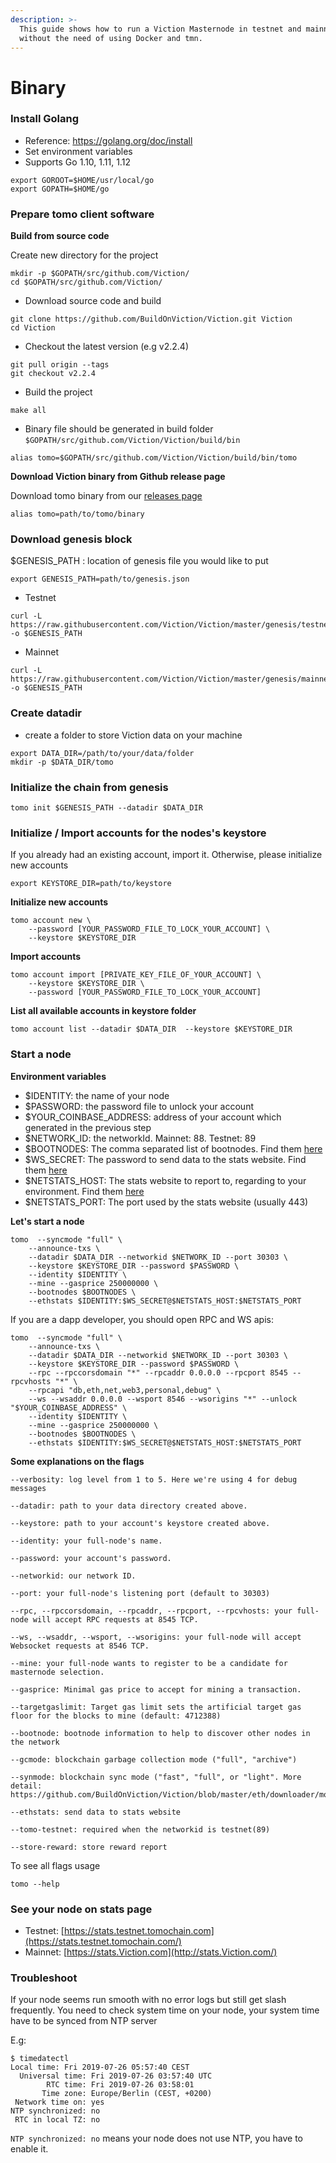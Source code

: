 ```yaml
---
description: >-
  This guide shows how to run a Viction Masternode in testnet and mainnet
  without the need of using Docker and tmn.
---
```


# Binary

### Install Golang <a href="#install-golang" id="install-golang"></a>

* Reference: https://golang.org/doc/install
* Set environment variables
* Supports Go 1.10, 1.11, 1.12

```
export GOROOT=$HOME/usr/local/go
export GOPATH=$HOME/go
```

### Prepare tomo client software <a href="#prepare-tomo-client-software" id="prepare-tomo-client-software"></a>

**Build from source code**

Create new directory for the project

```
mkdir -p $GOPATH/src/github.com/Viction/
cd $GOPATH/src/github.com/Viction/
```

* Download source code and build

```
git clone https://github.com/BuildOnViction/Viction.git Viction
cd Viction
```

* Checkout the latest version (e.g v2.2.4)

```
git pull origin --tags
git checkout v2.2.4
```

* Build the project

```
make all
```

* Binary file should be generated in build folder `$GOPATH/src/github.com/Viction/Viction/build/bin`

```
alias tomo=$GOPATH/src/github.com/Viction/Viction/build/bin/tomo
```

**Download Viction binary from Github release page**

Download tomo binary from our [releases page](https://github.com/BuildOnViction/Viction/releases)

```
alias tomo=path/to/tomo/binary
```

### Download genesis block <a href="#download-genesis-block" id="download-genesis-block"></a>

$GENESIS\_PATH : location of genesis file you would like to put

```
export GENESIS_PATH=path/to/genesis.json
```

* Testnet

```
curl -L https://raw.githubusercontent.com/Viction/Viction/master/genesis/testnet.json -o $GENESIS_PATH
```

* Mainnet

```
curl -L https://raw.githubusercontent.com/Viction/Viction/master/genesis/mainnet.json -o $GENESIS_PATH
```

### Create datadir <a href="#create-datadir" id="create-datadir"></a>

* create a folder to store Viction data on your machine

```
export DATA_DIR=/path/to/your/data/folder
mkdir -p $DATA_DIR/tomo
```

### Initialize the chain from genesis <a href="#initialize-the-chain-from-genesis" id="initialize-the-chain-from-genesis"></a>

```
tomo init $GENESIS_PATH --datadir $DATA_DIR
```

### Initialize / Import accounts for the nodes's keystore <a href="#initialize-import-accounts-for-the-nodess-keystore" id="initialize-import-accounts-for-the-nodess-keystore"></a>

If you already had an existing account, import it. Otherwise, please initialize new accounts

```
export KEYSTORE_DIR=path/to/keystore
```

**Initialize new accounts**

```
tomo account new \
    --password [YOUR_PASSWORD_FILE_TO_LOCK_YOUR_ACCOUNT] \
    --keystore $KEYSTORE_DIR
```

**Import accounts**

```
tomo account import [PRIVATE_KEY_FILE_OF_YOUR_ACCOUNT] \    
    --keystore $KEYSTORE_DIR \
    --password [YOUR_PASSWORD_FILE_TO_LOCK_YOUR_ACCOUNT]
```

**List all available accounts in keystore folder**

```
tomo account list --datadir $DATA_DIR  --keystore $KEYSTORE_DIR
```

### Start a node <a href="#start-a-node" id="start-a-node"></a>

**Environment variables**

* $IDENTITY: the name of your node
* $PASSWORD: the password file to unlock your account
* $YOUR\_COINBASE\_ADDRESS: address of your account which generated in the previous step
* $NETWORK\_ID: the networkId. Mainnet: 88. Testnet: 89
* $BOOTNODES: The comma separated list of bootnodes. Find them [here](https://docs.viction.xyz/developer-guide/working-with-Viction/Viction-mainnet#bootnodes)
* $WS\_SECRET: The password to send data to the stats website. Find them [here](https://docs.viction.xyz/developer-guide/working-with-Viction/Viction-mainnet#stats-websocket-secret)
* $NETSTATS\_HOST: The stats website to report to, regarding to your environment. Find them [here](https://docs.viction.xyz/developer-guide/working-with-Viction/Viction-mainnet#stats-websocket-secret)
* $NETSTATS\_PORT: The port used by the stats website (usually 443)

**Let's start a node**

```
tomo  --syncmode "full" \
    --announce-txs \
    --datadir $DATA_DIR --networkid $NETWORK_ID --port 30303 \
    --keystore $KEYSTORE_DIR --password $PASSWORD \
    --identity $IDENTITY \
    --mine --gasprice 250000000 \
    --bootnodes $BOOTNODES \
    --ethstats $IDENTITY:$WS_SECRET@$NETSTATS_HOST:$NETSTATS_PORT
```

If you are a dapp developer, you should open RPC and WS apis:

```
tomo  --syncmode "full" \
    --announce-txs \
    --datadir $DATA_DIR --networkid $NETWORK_ID --port 30303 \
    --keystore $KEYSTORE_DIR --password $PASSWORD \
    --rpc --rpccorsdomain "*" --rpcaddr 0.0.0.0 --rpcport 8545 --rpcvhosts "*" \
    --rpcapi "db,eth,net,web3,personal,debug" \
    --ws --wsaddr 0.0.0.0 --wsport 8546 --wsorigins "*" --unlock "$YOUR_COINBASE_ADDRESS" \
    --identity $IDENTITY \
    --mine --gasprice 250000000 \
    --bootnodes $BOOTNODES \
    --ethstats $IDENTITY:$WS_SECRET@$NETSTATS_HOST:$NETSTATS_PORT
```

**Some explanations on the flags**

```
--verbosity: log level from 1 to 5. Here we're using 4 for debug messages

--datadir: path to your data directory created above.

--keystore: path to your account's keystore created above.

--identity: your full-node's name.

--password: your account's password.

--networkid: our network ID.

--port: your full-node's listening port (default to 30303)

--rpc, --rpccorsdomain, --rpcaddr, --rpcport, --rpcvhosts: your full-node will accept RPC requests at 8545 TCP.

--ws, --wsaddr, --wsport, --wsorigins: your full-node will accept Websocket requests at 8546 TCP.

--mine: your full-node wants to register to be a candidate for masternode selection.

--gasprice: Minimal gas price to accept for mining a transaction.

--targetgaslimit: Target gas limit sets the artificial target gas floor for the blocks to mine (default: 4712388)

--bootnode: bootnode information to help to discover other nodes in the network

--gcmode: blockchain garbage collection mode ("full", "archive")

--synmode: blockchain sync mode ("fast", "full", or "light". More detail: https://github.com/BuildOnViction/Viction/blob/master/eth/downloader/modes.go#L24)

--ethstats: send data to stats website

--tomo-testnet: required when the networkid is testnet(89)

--store-reward: store reward report
```

To see all flags usage

```
tomo --help
```

### See your node on stats page <a href="#see-your-node-on-stats-page" id="see-your-node-on-stats-page"></a>

* Testnet: [https://stats.testnet.tomochain.com](https://stats.testnet.tomochain.com/)
* Mainnet: [https://stats.Viction.com](http://stats.Viction.com/)

### Troubleshoot <a href="#troubleshoot" id="troubleshoot"></a>

If your node seems run smooth with no error logs but still get slash frequently. You need to check system time on your node, your system time have to be synced from NTP server

E.g:

```
$ timedatectl
Local time: Fri 2019-07-26 05:57:40 CEST
  Universal time: Fri 2019-07-26 03:57:40 UTC
        RTC time: Fri 2019-07-26 03:58:01
       Time zone: Europe/Berlin (CEST, +0200)
 Network time on: yes
NTP synchronized: no
 RTC in local TZ: no
```

`NTP synchronized: no` means your node does not use NTP, you have to enable it.

